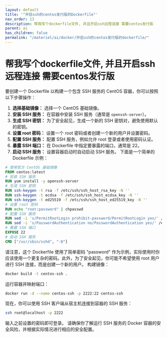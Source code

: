 ```yaml
---
layout: default
title: '"开启ssh的centos发行版的Dockerfile"'
nav_order: 13
description: 帮我写个dockerfile文件, 并且开启ssh远程连接 需要centos发行版
parent: ai
has_children: false
permalink: "/materiel/ai/docker/开启ssh的centos发行版的dockerfile/"
---
```


# 帮我写个dockerfile文件, 并且开启ssh远程连接 需要centos发行版

要创建一个 Dockerfile 以构建一个包含 SSH 服务的 CentOS 容器，你可以按照以下步骤操作：

1. **选择基础镜像：** 选择一个 CentOS 基础镜像。
2. **安装 SSH 服务：** 在容器中安装 SSH 服务（通常是 `openssh-server`）。
3. **生成 SSH 密钥：** 为了安全起见，生成一个新的 SSH 密钥对，避免使用默认的密钥。
4. **设置 root 密码：** 设置一个 root 密码或者创建一个新的用户并设置密码。
5. **配置 SSH 服务：** 配置 SSH 服务，例如允许 root 登录或者使用密码认证。
6. **暴露 SSH 端口：** 在 Dockerfile 中指定要暴露的端口，通常是 22。
7. **启动 SSH 服务：** 设置容器启动时自动启动 SSH 服务。
下面是一个简单的 Dockerfile 示例：

```Dockerfile
# 使用官方 CentOS 基础镜像
FROM centos:latest
# 安装 SSH 服务
RUN yum install -y openssh-server
# 生成 SSH 密钥
RUN ssh-keygen -t rsa -f /etc/ssh/ssh_host_rsa_key -N ''
RUN ssh-keygen -t ecdsa -f /etc/ssh/ssh_host_ecdsa_key -N ''
RUN ssh-keygen -t ed25519 -f /etc/ssh/ssh_host_ed25519_key -N ''
# 设置 root 密码
RUN echo "root:password" | chpasswd
# 配置 SSH 服务
RUN sed -i 's/PermitRootLogin prohibit-password/PermitRootLogin yes/' /etc/ssh/sshd_config
RUN sed -i 's/PasswordAuthentication no/PasswordAuthentication yes/' /etc/ssh/sshd_config
# 暴露 SSH 端口
EXPOSE 22
# 启动 SSH 服务
CMD ["/usr/sbin/sshd", "-D"]
```

请注意，这个 Dockerfile 使用了简单密码 "password" 作为示例，实际使用时你应该使用一个更复杂的密码。此外，为了安全起见，你可能不希望使用 root 用户进行 SSH 连接，而是创建一个新的用户。
构建镜像：

```bash
docker build -t centos-ssh .
```

运行容器并映射端口：

```bash
docker run -d --name centos-ssh -p 2222:22 centos-ssh
```

现在，你可以使用 SSH 客户端从宿主机连接到容器的 SSH 服务：

```bash
ssh root@localhost -p 2222
```

输入之前设置的密码即可登录。
请确保你了解运行 SSH 服务的 Docker 容器的安全风险，并根据实际情况进行相应的安全配置。
